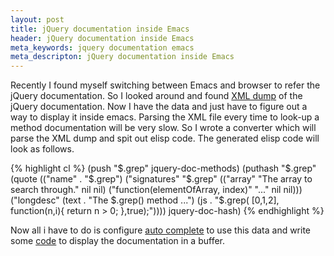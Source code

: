 ```yaml
---
layout: post
title: jQuery documentation inside Emacs
header: jQuery documentation inside Emacs
meta_keywords: jquery documentation emacs
meta_descripton: jQuery documentation inside Emacs
---
```


Recently I found myself switching between Emacs and browser to refer
the jQuery documentation. So I looked around and found
[XML dump](http://api.jquery.com/api/) of the jQuery
documentation. Now I have the data and just have to figure out a way
to display it inside emacs. Parsing the XML file every time to look-up
a method documentation will be very slow. So I wrote a converter which
will parse the XML dump and spit out elisp code. The generated elisp
code will look as follows.

{% highlight cl %}
(push "$.grep" jquery-doc-methods)
(puthash
 "$.grep"
 (quote (("name" . "$.grep")
         ("signatures"
          "$.grep"
          (("array" "The array to search through." nil nil)
           ("function(elementOfArray, index)" "..." nil nil)))
         ("longdesc"
          (text . "The $.grep() method ...")
          (js . "$.grep( [0,1,2], function(n,i){
				             return n > 0;
                                        },true);"))))
 jquery-doc-hash)
{% endhighlight %}

Now all i have to do is configure
[auto complete](http://www.emacswiki.org/emacs/AutoComplete) to use
this data and write some
[code](https://github.com/ananthakumaran/jquery-doc.el) to display the
documentation in a buffer.
